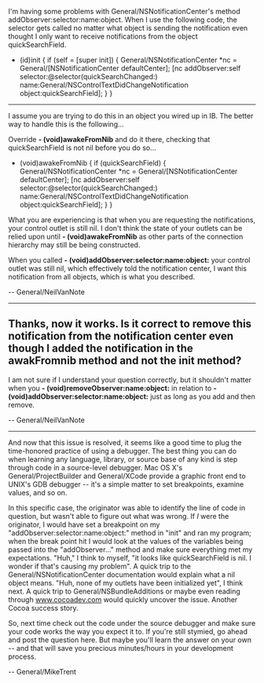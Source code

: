 I'm having some problems with General/NSNotificationCenter's method addObserver:selector:name:object. When I use the following code, the selector gets called no matter what object is sending the notification even thought I only want to receive notifications from the object quickSearchField.

    
- (id)init
{
   if (self = [super init])
   {
      General/NSNotificationCenter *nc = General/[NSNotificationCenter defaultCenter];
      [nc addObserver:self
         selector:@selector(quickSearchChanged:)
         name:General/NSControlTextDidChangeNotification
         object:quickSearchField];
   }
}

----
I assume you are trying to do this in an object you wired up in IB. The better way to handle this is the following...

Override **- (void)awakeFromNib** and do it there, checking that quickSearchField is not nil before you do so...

    
- (void)awakeFromNib
{
	if (quickSearchField)
	{
		General/NSNotificationCenter *nc = General/[NSNotificationCenter defaultCenter];
		[nc addObserver:self
			selector:@selector(quickSearchChanged:)
			name:General/NSControlTextDidChangeNotification
			object:quickSearchField];
	}
}


What you are experiencing is that when you are requesting the notifications, your control outlet is still nil. I don't think the state of your outlets can be relied upon until **- (void)awakeFromNib** as other parts of the connection hierarchy may still be being constructed.

When you called **- (void)addObserver:selector:name:object:** your control outlet was still nil, which effectively told the notification center, I want this notification from all objects, which is what you described.

-- General/NeilVanNote

----
Thanks, now it works. Is it correct to remove this notification from the notification center even though I added the notification in the awakFromnib method and not the init method?
----
I am not sure if I understand your question correctly, but it shouldn't matter when you **- (void)removeObserver:name:object:** in relation to **- (void)addObserver:selector:name:object:** just as long as you add and then remove.

-- General/NeilVanNote

----

And now that this issue is resolved, it seems like a good time to plug the time-honored practice of using a debugger. The best thing you can do when learning any language, library, or source base of any kind is step through code in a source-level debugger. Mac OS X's General/ProjectBuilder and General/XCode provide a graphic front end to UNIX's GDB debugger -- it's a simple matter to set breakpoints, examine values, and so on.

In this specific case, the originator was able to identify the line of code in question, but wasn't able to figure out what was wrong. If *I* were the originator, I would have set a breakpoint on my "addObserver:selector:name:object:" method in "init" and ran my program; when the break point hit I would look at the values of the variables being passed into the "addObserver..." method and make sure everything met my expectations. "Huh," I think to myself, "it looks like quickSearchField is nil. I wonder if that's causing my problem". A quick trip to the General/NSNotificationCenter documentation would explain what a nil object means. "Huh, none of my outlets have been initialized yet", I think next. A quick trip to General/NSBundleAdditions or maybe even reading through www.cocoadev.com would quickly uncover the issue. Another Cocoa success story.

So, next time check out the code under the source debugger and make sure your code works the way you expect it to. If you're still stymied, go ahead and post the question here. But maybe you'll learn the answer on your own -- and that will save you precious minutes/hours in your development process.

-- General/MikeTrent
